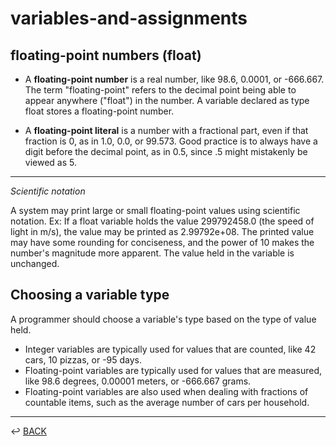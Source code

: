 # variables-and-assignments

## floating-point numbers (float)

* A **floating-point number** is a real number, like 98.6, 0.0001, or -666.667. The term "floating-point" refers to the decimal point being able to appear anywhere ("float") in the number. A variable declared as type float stores a floating-point number.

* A **floating-point literal** is a number with a fractional part, even if that fraction is 0, as in 1.0, 0.0, or 99.573. Good practice is to always have a digit before the decimal point, as in 0.5, since .5 might mistakenly be viewed as 5.

---

*Scientific notation*

A system may print large or small floating-point values using scientific notation. Ex: If a float variable holds the value 299792458.0 (the speed of light in m/s), the value may be printed as 2.99792e+08. The printed value may have some rounding for conciseness, and the power of 10 makes the number's magnitude more apparent. The value held in the variable is unchanged.

## Choosing a variable type

A programmer should choose a variable's type based on the type of value held.

* Integer variables are typically used for values that are counted, like 42 cars, 10 pizzas, or -95 days.
* Floating-point variables are typically used for values that are measured, like 98.6 degrees, 0.00001 meters, or -666.667 grams.
* Floating-point variables are also used when dealing with fractions of countable items, such as the average number of cars per household.

---

↩️ [BACK](../README.md)
